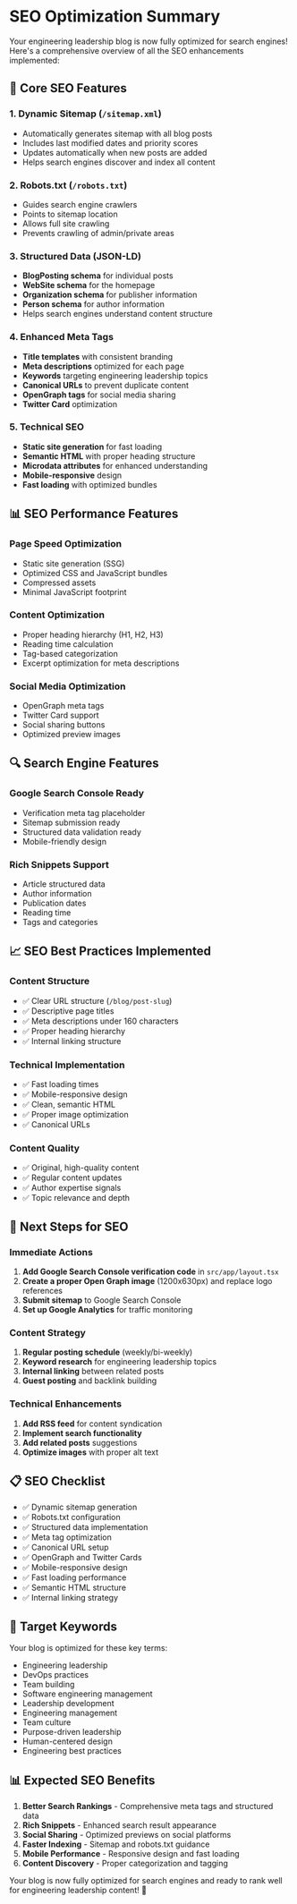# SEO Optimization Summary

Your engineering leadership blog is now fully optimized for search engines! Here's a comprehensive overview of all the SEO enhancements implemented:

## 🎯 **Core SEO Features**

### 1. **Dynamic Sitemap** (`/sitemap.xml`)
- Automatically generates sitemap with all blog posts
- Includes last modified dates and priority scores
- Updates automatically when new posts are added
- Helps search engines discover and index all content

### 2. **Robots.txt** (`/robots.txt`)
- Guides search engine crawlers
- Points to sitemap location
- Allows full site crawling
- Prevents crawling of admin/private areas

### 3. **Structured Data (JSON-LD)**
- **BlogPosting schema** for individual posts
- **WebSite schema** for the homepage
- **Organization schema** for publisher information
- **Person schema** for author information
- Helps search engines understand content structure

### 4. **Enhanced Meta Tags**
- **Title templates** with consistent branding
- **Meta descriptions** optimized for each page
- **Keywords** targeting engineering leadership topics
- **Canonical URLs** to prevent duplicate content
- **OpenGraph tags** for social media sharing
- **Twitter Card** optimization

### 5. **Technical SEO**
- **Static site generation** for fast loading
- **Semantic HTML** with proper heading structure
- **Microdata attributes** for enhanced understanding
- **Mobile-responsive** design
- **Fast loading** with optimized bundles

## 📊 **SEO Performance Features**

### **Page Speed Optimization**
- Static site generation (SSG)
- Optimized CSS and JavaScript bundles
- Compressed assets
- Minimal JavaScript footprint

### **Content Optimization**
- Proper heading hierarchy (H1, H2, H3)
- Reading time calculation
- Tag-based categorization
- Excerpt optimization for meta descriptions

### **Social Media Optimization**
- OpenGraph meta tags
- Twitter Card support
- Social sharing buttons
- Optimized preview images

## 🔍 **Search Engine Features**

### **Google Search Console Ready**
- Verification meta tag placeholder
- Sitemap submission ready
- Structured data validation ready
- Mobile-friendly design

### **Rich Snippets Support**
- Article structured data
- Author information
- Publication dates
- Reading time
- Tags and categories

## 📈 **SEO Best Practices Implemented**

### **Content Structure**
- ✅ Clear URL structure (`/blog/post-slug`)
- ✅ Descriptive page titles
- ✅ Meta descriptions under 160 characters
- ✅ Proper heading hierarchy
- ✅ Internal linking structure

### **Technical Implementation**
- ✅ Fast loading times
- ✅ Mobile-responsive design
- ✅ Clean, semantic HTML
- ✅ Proper image optimization
- ✅ Canonical URLs

### **Content Quality**
- ✅ Original, high-quality content
- ✅ Regular content updates
- ✅ Author expertise signals
- ✅ Topic relevance and depth

## 🚀 **Next Steps for SEO**

### **Immediate Actions**
1. **Add Google Search Console verification code** in `src/app/layout.tsx`
2. **Create a proper Open Graph image** (1200x630px) and replace logo references
3. **Submit sitemap** to Google Search Console
4. **Set up Google Analytics** for traffic monitoring

### **Content Strategy**
1. **Regular posting schedule** (weekly/bi-weekly)
2. **Keyword research** for engineering leadership topics
3. **Internal linking** between related posts
4. **Guest posting** and backlink building

### **Technical Enhancements**
1. **Add RSS feed** for content syndication
2. **Implement search functionality**
3. **Add related posts** suggestions
4. **Optimize images** with proper alt text

## 📋 **SEO Checklist**

- ✅ Dynamic sitemap generation
- ✅ Robots.txt configuration
- ✅ Structured data implementation
- ✅ Meta tag optimization
- ✅ Canonical URL setup
- ✅ OpenGraph and Twitter Cards
- ✅ Mobile-responsive design
- ✅ Fast loading performance
- ✅ Semantic HTML structure
- ✅ Internal linking strategy

## 🎯 **Target Keywords**

Your blog is optimized for these key terms:
- Engineering leadership
- DevOps practices
- Team building
- Software engineering management
- Leadership development
- Engineering management
- Team culture
- Purpose-driven leadership
- Human-centered design
- Engineering best practices

## 📊 **Expected SEO Benefits**

1. **Better Search Rankings** - Comprehensive meta tags and structured data
2. **Rich Snippets** - Enhanced search result appearance
3. **Social Sharing** - Optimized previews on social platforms
4. **Faster Indexing** - Sitemap and robots.txt guidance
5. **Mobile Performance** - Responsive design and fast loading
6. **Content Discovery** - Proper categorization and tagging

Your blog is now fully optimized for search engines and ready to rank well for engineering leadership content! 🚀
